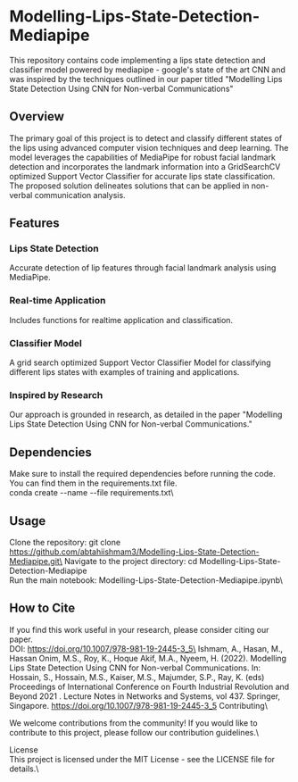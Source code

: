 # Modelling-Lips-State-Detection-Mediapipe
This repository contains code implementing a lips state detection and classifier model powered by mediapipe - google's state of the art CNN and was inspired by the techniques outlined in our paper titled "Modelling Lips State Detection Using CNN for Non-verbal Communications"


## Overview
The primary goal of this project is to detect and classify different states of the lips using advanced computer vision techniques and deep learning. The model leverages the capabilities of MediaPipe for robust facial landmark detection and incorporates the landmark information into a GridSearchCV optimized Support Vector Classifier for accurate lips state classification. The proposed solution delineates solutions that can be applied in non-verbal communication analysis.

## Features
### Lips State Detection
Accurate detection of lip features through facial landmark analysis using MediaPipe.

### Real-time Application
Includes functions for realtime application and classification.

### Classifier Model
A grid search optimized Support Vector Classifier Model for classifying different lips states with examples of training and applications.

### Inspired by Research
Our approach is grounded in research, as detailed in the paper "Modelling Lips State Detection Using CNN for Non-verbal Communications."

## Dependencies
Make sure to install the required dependencies before running the code. You can find them in the requirements.txt file.\
conda create --name <env> --file requirements.txt\

## Usage
Clone the repository: git clone https://github.com/abtahiishmam3/Modelling-Lips-State-Detection-Mediapipe.git\
Navigate to the project directory: cd Modelling-Lips-State-Detection-Mediapipe\
Run the main notebook: Modelling-Lips-State-Detection-Mediapipe.ipynb\

## How to Cite
If you find this work useful in your research, please consider citing our paper.\
DOI: https://doi.org/10.1007/978-981-19-2445-3_5\
Ishmam, A., Hasan, M., Hassan Onim, M.S., Roy, K., Hoque Akif, M.A., Nyeem, H. (2022). Modelling Lips State Detection Using CNN for Non-verbal Communications. In: Hossain, S., Hossain, M.S., Kaiser, M.S., Majumder, S.P., Ray, K. (eds) Proceedings of International Conference on Fourth Industrial Revolution and Beyond 2021 . Lecture Notes in Networks and Systems, vol 437. Springer, Singapore. https://doi.org/10.1007/978-981-19-2445-3_5
Contributing\

We welcome contributions from the community! If you would like to contribute to this project, please follow our contribution guidelines.\

License\
This project is licensed under the MIT License - see the LICENSE file for details.\
